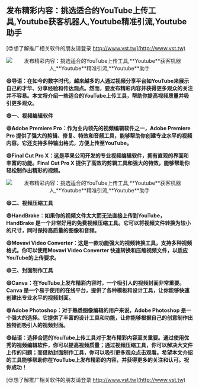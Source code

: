 ## **发布精彩内容：挑选适合的YouTube上传工具,**Youtube**获客机器人,**Youtube**精准引流,**Youtube**助手**

[😍想了解推广相关软件的朋友请登录 http://www.vst.tw](http://www.vst.tw)

 <center><img src="https://vst.tw/MP4/tuiguang/png/3.png" alt="发布精彩内容：挑选适合的YouTube上传工具,**Youtube**获客机器人,**Youtube**精准引流,**Youtube**助手"></center>

**😄导语：在如今的数字时代，越来越多的人通过视频分享平台如YouTube来展示自己的才华、分享经验和传达观点。然而，要发布精彩内容并获得更多观众的关注并不容易。本文将介绍一些适合的YouTube上传工具，帮助你提高视频质量并吸引更多观众。**

**😄一、视频编辑软件**

**😄Adobe Premiere Pro：作为业内领先的视频编辑软件之一，Adobe Premiere Pro 提供了强大的剪辑、修复、特效和音频工具，能够帮助你创建专业水平的视频内容。它还支持多种输出格式，方便上传至YouTube。**

**😄Final Cut Pro X：这是苹果公司开发的专业视频编辑软件，拥有直观的界面和丰富的功能。Final Cut Pro X 提供了高效的剪辑工具和强大的特效，能够帮助你轻松制作出精彩的视频。**

 <center><img src="https://vst.tw/MP4/tuiguang/png/7.png" alt="发布精彩内容：挑选适合的YouTube上传工具,**Youtube**获客机器人,**Youtube**精准引流,**Youtube**助手"></center>

**😄二、视频压缩工具**

**😄HandBrake：如果你的视频文件太大而无法直接上传到YouTube，HandBrake 是一个非常好用的免费视频压缩工具。它可以将视频文件转换为较小的尺寸，同时保持高质量的图像和音频。**

**😄Movavi Video Converter：这是一款功能强大的视频转换工具，支持多种视频格式。你可以使用Movavi Video Converter 快速转换和压缩视频文件，以适应YouTube的上传要求。**

**😄三、封面制作工具**

**😄Canva：在YouTube上发布精彩内容时，一个吸引人的视频封面非常重要。Canva 是一个易于使用的在线平台，提供了各种模板和设计工具，让你能够快速创建出专业水平的视频封面。**

**😄Adobe Photoshop：对于熟悉图像编辑的用户来说，Adobe Photoshop 是一个强大的选择。它提供了丰富的设计工具和功能，让你能够根据自己的创意制作出独特而吸引人的视频封面。**

**😄结语：选择合适的YouTube上传工具对于发布精彩内容至关重要。通过使用优秀的视频编辑软件，你可以提高视频质量；通过视频压缩工具，你可以解决大文件上传的问题；而借助封面制作工具，你可以吸引更多观众点击观看。希望本文介绍的工具能够帮助你在YouTube上发布精彩的内容，并获得更多的关注和认可。祝你成功！**

[😍想了解推广相关软件的朋友请登录 http://www.vst.tw](http://www.vst.tw)




